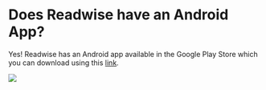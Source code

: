 # Does Readwise have an Android App?

Yes! Readwise has an Android app available in the Google Play Store which you can download using this [link](https://readwise.app.link/jRPHsdEnIgb).

![](https://d33v4339jhl8k0.cloudfront.net/docs/assets/5eb8cc86042863474d1a75fd/images/5ee6dc0504286306f8052296/file-3jn69Ovfxd.png)
